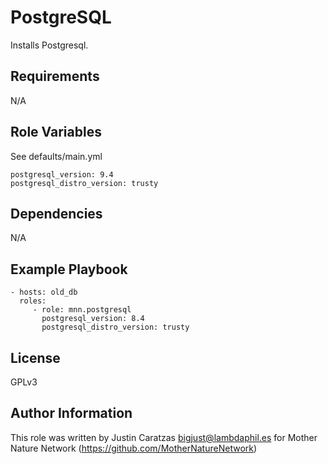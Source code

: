 PostgreSQL
=========

Installs Postgresql.

Requirements
------------

N/A

Role Variables
--------------

See defaults/main.yml

    postgresql_version: 9.4
    postgresql_distro_version: trusty

Dependencies
------------

N/A

Example Playbook
----------------

    - hosts: old_db
      roles:
         - role: mnn.postgresql
           postgresql_version: 8.4
           postgresql_distro_version: trusty

License
-------

GPLv3

Author Information
------------------

This role was written by Justin Caratzas <bigjust@lambdaphil.es> for Mother Nature Network (https://github.com/MotherNatureNetwork)
